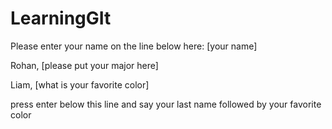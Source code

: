 # LearningGIt

Please enter your name on the line below here:
[your name]

Rohan, [please put your major here]

Liam, [what is your favorite color]

press enter below this line and say your last name followed by your favorite color
